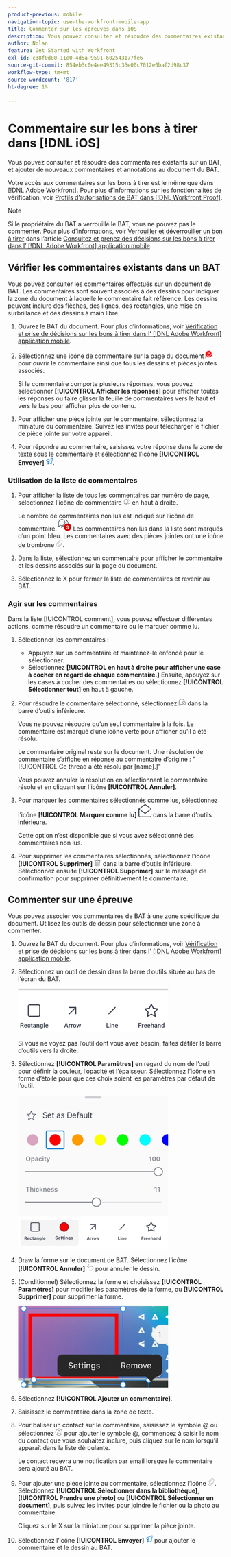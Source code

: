 ```yaml
---
product-previous: mobile
navigation-topic: use-the-workfront-mobile-app
title: Commenter sur les épreuves dans iOS
description: Vous pouvez consulter et résoudre des commentaires existants sur un BAT, et ajouter de nouveaux commentaires et annotations au document du BAT.
author: Nolan
feature: Get Started with Workfront
exl-id: c38f0d80-11e0-4d5a-9591-602543177fe6
source-git-commit: 854eb3c0e4ee49315c36e00c7012e0baf2d98c37
workflow-type: tm+mt
source-wordcount: '817'
ht-degree: 1%

---
```


# Commentaire sur les bons à tirer dans [!DNL iOS]

Vous pouvez consulter et résoudre des commentaires existants sur un BAT, et ajouter de nouveaux commentaires et annotations au document du BAT.

Votre accès aux commentaires sur les bons à tirer est le même que dans [!DNL Adobe Workfront]. Pour plus d’informations sur les fonctionnalités de vérification, voir [Profils d’autorisations de BAT dans [!DNL Workfront Proof]](../../../workfront-proof/wp-acct-admin/account-settings/proof-perm-profiles-in-wp.md).

>[!NOTE]
>
>Si le propriétaire du BAT a verrouillé le BAT, vous ne pouvez pas le commenter. Pour plus d’informations, voir [Verrouiller et déverrouiller un bon à tirer](../../../workfront-basics/mobile-apps/using-the-workfront-mobile-app/work-with-proofs-in-mobile-app.md#lock) dans l’article [Consultez et prenez des décisions sur les bons à tirer dans l’ [!DNL Adobe Workfront] application mobile](../../../workfront-basics/mobile-apps/using-the-workfront-mobile-app/work-with-proofs-in-mobile-app.md).

## Vérifier les commentaires existants dans un BAT

Vous pouvez consulter les commentaires effectués sur un document de BAT. Les commentaires sont souvent associés à des dessins pour indiquer la zone du document à laquelle le commentaire fait référence. Les dessins peuvent inclure des flèches, des lignes, des rectangles, une mise en surbrillance et des dessins à main libre.

1. Ouvrez le BAT du document. Pour plus d’informations, voir [Vérification et prise de décisions sur les bons à tirer dans l’ [!DNL Adobe Workfront] application mobile](../../../workfront-basics/mobile-apps/using-the-workfront-mobile-app/work-with-proofs-in-mobile-app.md).
1. Sélectionnez une icône de commentaire sur la page du document ![Icône Commentaire sur le document](assets/mobile-comment-icon-on-proofdoc-30x34.png) pour ouvrir le commentaire ainsi que tous les dessins et pièces jointes associés.

   Si le commentaire comporte plusieurs réponses, vous pouvez sélectionner **[!UICONTROL Afficher les réponses]** pour afficher toutes les réponses ou faire glisser la feuille de commentaires vers le haut et vers le bas pour afficher plus de contenu.

1. Pour afficher une pièce jointe sur le commentaire, sélectionnez la miniature du commentaire. Suivez les invites pour télécharger le fichier de pièce jointe sur votre appareil.
1. Pour répondre au commentaire, saisissez votre réponse dans la zone de texte sous le commentaire et sélectionnez l’icône **[!UICONTROL Envoyer]** ![Icône Envoyer](assets/mobile-send-icon-25x26.png).

### Utilisation de la liste de commentaires

1. Pour afficher la liste de tous les commentaires par numéro de page, sélectionnez l’icône de commentaire ![Icône Commentaire](assets/mobile-comment-icon-30x25.png) en haut à droite.

   Le nombre de commentaires non lus est indiqué sur l’icône de commentaire. ![Nombre de commentaires non lus](assets/mobile-unread-comments-icon-30x27.png) Les commentaires non lus dans la liste sont marqués d’un point bleu. Les commentaires avec des pièces jointes ont une icône de trombone ![[!UICONTROL Pièce jointe] icône](assets/mobile-paper-clip-icon.png).

1. Dans la liste, sélectionnez un commentaire pour afficher le commentaire et les dessins associés sur la page du document.
1. Sélectionnez le X pour fermer la liste de commentaires et revenir au BAT.

### Agir sur les commentaires

Dans la liste [!UICONTROL comment], vous pouvez effectuer différentes actions, comme résoudre un commentaire ou le marquer comme lu.

1. Sélectionner les commentaires :

   * Appuyez sur un commentaire et maintenez-le enfoncé pour le sélectionner.
   * Sélectionnez **[!UICONTROL en haut à droite pour afficher une case à cocher en regard de chaque commentaire.]** Ensuite, appuyez sur les cases à cocher des commentaires ou sélectionnez **[!UICONTROL Sélectionner tout]** en haut à gauche.

1. Pour résoudre le commentaire sélectionné, sélectionnez ![[!UICONTROL Icône Résoudre le commentaire]](assets/mobile-resolvecomment-icon-30x30.png) dans la barre d’outils inférieure.

   Vous ne pouvez résoudre qu’un seul commentaire à la fois. Le commentaire est marqué d’une icône verte pour afficher qu’il a été résolu.

   Le commentaire original reste sur le document. Une résolution de commentaire s’affiche en réponse au commentaire d’origine : &quot;[!UICONTROL Ce thread a été résolu par [name].]&quot;

   Vous pouvez annuler la résolution en sélectionnant le commentaire résolu et en cliquant sur l’icône **[!UICONTROL Annuler]**.

1. Pour marquer les commentaires sélectionnés comme lus, sélectionnez l’icône **[!UICONTROL Marquer comme lu]** ![ ](assets/mobile-markread-icon-30x31.png) dans la barre d’outils inférieure.

   Cette option n’est disponible que si vous avez sélectionné des commentaires non lus.

1. Pour supprimer les commentaires sélectionnés, sélectionnez l’icône **[!UICONTROL Supprimer]** ![](assets/delete-30x28.png) dans la barre d’outils inférieure. Sélectionnez ensuite **[!UICONTROL Supprimer]** sur le message de confirmation pour supprimer définitivement le commentaire.

## Commenter sur une épreuve

Vous pouvez associer vos commentaires de BAT à une zone spécifique du document. Utilisez les outils de dessin pour sélectionner une zone à commenter.

1. Ouvrez le BAT du document. Pour plus d’informations, voir [Vérification et prise de décisions sur les bons à tirer dans l’ [!DNL Adobe Workfront] application mobile](../../../workfront-basics/mobile-apps/using-the-workfront-mobile-app/work-with-proofs-in-mobile-app.md).
1. Sélectionnez un outil de dessin dans la barre d’outils située au bas de l’écran du BAT.

   ![Barre d’outils de commentaires de BAT](assets/android-proof-comment-toolbar-350x102.png)

   Si vous ne voyez pas l’outil dont vous avez besoin, faites défiler la barre d’outils vers la droite.

1. Sélectionnez **[!UICONTROL Paramètres]** en regard du nom de l’outil pour définir la couleur, l’opacité et l’épaisseur. Sélectionnez l’icône en forme d’étoile pour que ces choix soient les paramètres par défaut de l’outil.

   ![Paramètres de l’outil de dessin](assets/ios-drawingtoolsettings-350x359.png)

1. Draw la forme sur le document de BAT. Sélectionnez l’icône **[!UICONTROL Annuler]** ![Annuler](assets/android-undo-icon-30x31.png) pour annuler le dessin.
1. (Conditionnel) Sélectionnez la forme et choisissez **[!UICONTROL Paramètres]** pour modifier les paramètres de la forme, ou **[!UICONTROL Supprimer]** pour supprimer la forme.

   ![Menu de dessin](assets/ios-drawing-settingsremove-350x190.png)

1. Sélectionnez **[!UICONTROL Ajouter un commentaire]**.
1. Saisissez le commentaire dans la zone de texte.
1. Pour baliser un contact sur le commentaire, saisissez le symbole @ ou sélectionnez ![[!UICONTROL Tag contact]](assets/mobile-tag-user-icon.png) pour ajouter le symbole @, commencez à saisir le nom du contact que vous souhaitez inclure, puis cliquez sur le nom lorsqu’il apparaît dans la liste déroulante.

   Le contact recevra une notification par email lorsque le commentaire sera ajouté au BAT.

1. Pour ajouter une pièce jointe au commentaire, sélectionnez l’icône ![[!UICONTROL Pièce jointe]](assets/mobile-paper-clip-icon.png). Sélectionnez **[!UICONTROL Sélectionner dans la bibliothèque]**, **[!UICONTROL Prendre une photo]** ou **[!UICONTROL Sélectionner un document]**, puis suivez les invites pour joindre le fichier ou la photo au commentaire.

   Cliquez sur le X sur la miniature pour supprimer la pièce jointe.

1. Sélectionnez l’icône **[!UICONTROL Envoyer]** ![Icône Envoyer](assets/mobile-send-icon-25x26.png) pour ajouter le commentaire et le dessin au BAT.
